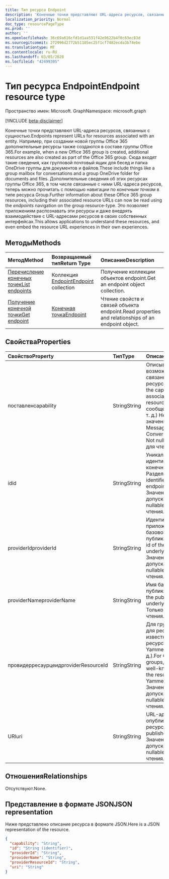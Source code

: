 ```yaml
---
title: Тип ресурса Endpoint
description: 'Конечные точки представляют URL-адреса ресурсов, связанных с сущностью.  Например, при создании новой группы Office 365 дополнительные ресурсы также создаются в составе группы Office 365. Сюда входят такие сведения, как групповой почтовый ящик для бесед и папка OneDrive группы для документов и файлов. Дополнительные сведения об этих ресурсах группы Office 365, в том числе связанные с ними URL-адреса ресурсов, теперь можно прочитать с помощью навигации по *конечным точкам* в типе ресурса Group. Это позволяет приложениям распознавать эти ресурсы и даже внедрять взаимодействие с URL-адресами ресурсов в своих собственных интерфейсах. '
localization_priority: Normal
doc_type: resourcePageType
ms.prod: ''
author: ''
ms.openlocfilehash: 36c69a616cfd1d1aa531f42e9622b4f0c63ec83d
ms.sourcegitcommit: 272996d2772b51105ec25f1cf7482ecda3b74ebe
ms.translationtype: MT
ms.contentlocale: ru-RU
ms.lasthandoff: 03/05/2020
ms.locfileid: "42499395"
---
```

# <a name="endpoint-resource-type"></a><span data-ttu-id="98e62-107">Тип ресурса Endpoint</span><span class="sxs-lookup"><span data-stu-id="98e62-107">Endpoint resource type</span></span>

<span data-ttu-id="98e62-108">Пространство имен: Microsoft. Graph</span><span class="sxs-lookup"><span data-stu-id="98e62-108">Namespace: microsoft.graph</span></span>

[!INCLUDE [beta-disclaimer](../../includes/beta-disclaimer.md)]

<span data-ttu-id="98e62-109">Конечные точки представляют URL-адреса ресурсов, связанных с сущностью.</span><span class="sxs-lookup"><span data-stu-id="98e62-109">Endpoints represent URLs for resources associated with an entity.</span></span>  <span data-ttu-id="98e62-110">Например, при создании новой группы Office 365 дополнительные ресурсы также создаются в составе группы Office 365.</span><span class="sxs-lookup"><span data-stu-id="98e62-110">For example, when a new Office 365 group is created, additional resources are also created as part of the Office 365 group.</span></span> <span data-ttu-id="98e62-111">Сюда входят такие сведения, как групповой почтовый ящик для бесед и папка OneDrive группы для документов и файлов.</span><span class="sxs-lookup"><span data-stu-id="98e62-111">These include things like a group mailbox for conversations and a group OneDrive folder for documents and files.</span></span> <span data-ttu-id="98e62-112">Дополнительные сведения об этих ресурсах группы Office 365, в том числе связанные с ними URL-адреса ресурсов, теперь можно прочитать с помощью навигации по *конечным точкам* в типе ресурса Group.</span><span class="sxs-lookup"><span data-stu-id="98e62-112">Further information about these Office 365 group resources, including their associated resource URLs can now be read using the *endpoints* navigation on the group resource-type.</span></span> <span data-ttu-id="98e62-113">Это позволяет приложениям распознавать эти ресурсы и даже внедрять взаимодействие с URL-адресами ресурсов в своих собственных интерфейсах.</span><span class="sxs-lookup"><span data-stu-id="98e62-113">This allows applications to understand these resources, and even embed the resource URL experiences in their own experiences.</span></span> 

## <a name="methods"></a><span data-ttu-id="98e62-114">Методы</span><span class="sxs-lookup"><span data-stu-id="98e62-114">Methods</span></span>

| <span data-ttu-id="98e62-115">Метод</span><span class="sxs-lookup"><span data-stu-id="98e62-115">Method</span></span>           | <span data-ttu-id="98e62-116">Возвращаемый тип</span><span class="sxs-lookup"><span data-stu-id="98e62-116">Return Type</span></span>    |<span data-ttu-id="98e62-117">Описание</span><span class="sxs-lookup"><span data-stu-id="98e62-117">Description</span></span>|
|:---------------|:--------|:----------|
|[<span data-ttu-id="98e62-118">Перечисление конечных точек</span><span class="sxs-lookup"><span data-stu-id="98e62-118">List endpoints</span></span>](../api/group-list-endpoints.md) |<span data-ttu-id="98e62-119">Коллекция [Endpoint](endpoint.md)</span><span class="sxs-lookup"><span data-stu-id="98e62-119">[Endpoint](endpoint.md) collection</span></span>| <span data-ttu-id="98e62-120">Получение коллекции объектов endpoint.</span><span class="sxs-lookup"><span data-stu-id="98e62-120">Get an endpoint object collection.</span></span> |
|[<span data-ttu-id="98e62-121">Получение конечной точки</span><span class="sxs-lookup"><span data-stu-id="98e62-121">Get endpoint</span></span>](../api/endpoint-get.md) | [<span data-ttu-id="98e62-122">Конечная точка</span><span class="sxs-lookup"><span data-stu-id="98e62-122">Endpoint</span></span>](endpoint.md) |<span data-ttu-id="98e62-123">Чтение свойств и связей объекта endpoint.</span><span class="sxs-lookup"><span data-stu-id="98e62-123">Read properties and relationships of an endpoint object.</span></span>|

## <a name="properties"></a><span data-ttu-id="98e62-124">Свойства</span><span class="sxs-lookup"><span data-stu-id="98e62-124">Properties</span></span>
| <span data-ttu-id="98e62-125">Свойство</span><span class="sxs-lookup"><span data-stu-id="98e62-125">Property</span></span>     | <span data-ttu-id="98e62-126">Тип</span><span class="sxs-lookup"><span data-stu-id="98e62-126">Type</span></span>   |<span data-ttu-id="98e62-127">Описание</span><span class="sxs-lookup"><span data-stu-id="98e62-127">Description</span></span>|
|:---------------|:--------|:----------|
| <span data-ttu-id="98e62-128">поставлен</span><span class="sxs-lookup"><span data-stu-id="98e62-128">capability</span></span>     | <span data-ttu-id="98e62-129">String</span><span class="sxs-lookup"><span data-stu-id="98e62-129">String</span></span>  | <span data-ttu-id="98e62-130">Описывает возможность, связанную с этим ресурсом.</span><span class="sxs-lookup"><span data-stu-id="98e62-130">Describes the capability that is associated with this resource.</span></span> <span data-ttu-id="98e62-131">(например, сообщения, беседы и т. д.)  Не допускает значение null.</span><span class="sxs-lookup"><span data-stu-id="98e62-131">(e.g. Messages, Conversations, etc.)  Not nullable.</span></span> <span data-ttu-id="98e62-132">Только для чтения.</span><span class="sxs-lookup"><span data-stu-id="98e62-132">Read-only.</span></span> |
| <span data-ttu-id="98e62-133">id</span><span class="sxs-lookup"><span data-stu-id="98e62-133">id</span></span>             | <span data-ttu-id="98e62-134">String</span><span class="sxs-lookup"><span data-stu-id="98e62-134">String</span></span>  | <span data-ttu-id="98e62-135">Уникальный идентификатор для конечной точки; Разделе.</span><span class="sxs-lookup"><span data-stu-id="98e62-135">Unique identifier for the endpoint; Key.</span></span> <span data-ttu-id="98e62-136">Значение null не допускается.</span><span class="sxs-lookup"><span data-stu-id="98e62-136">Not nullable.</span></span> <span data-ttu-id="98e62-137">Только для чтения.</span><span class="sxs-lookup"><span data-stu-id="98e62-137">Read-only.</span></span>|
| <span data-ttu-id="98e62-138">providerId</span><span class="sxs-lookup"><span data-stu-id="98e62-138">providerId</span></span>     | <span data-ttu-id="98e62-139">String</span><span class="sxs-lookup"><span data-stu-id="98e62-139">String</span></span>  | <span data-ttu-id="98e62-140">Идентификатор приложения для базовой службы публикации.</span><span class="sxs-lookup"><span data-stu-id="98e62-140">Application id of the publishing underlying service.</span></span> <span data-ttu-id="98e62-141">Значение null не допускается.</span><span class="sxs-lookup"><span data-stu-id="98e62-141">Not nullable.</span></span> <span data-ttu-id="98e62-142">Только для чтения.</span><span class="sxs-lookup"><span data-stu-id="98e62-142">Read-only.</span></span>|
| <span data-ttu-id="98e62-143">providerName</span><span class="sxs-lookup"><span data-stu-id="98e62-143">providerName</span></span>   | <span data-ttu-id="98e62-144">String</span><span class="sxs-lookup"><span data-stu-id="98e62-144">String</span></span>  | <span data-ttu-id="98e62-145">Имя базовой службы публикации.</span><span class="sxs-lookup"><span data-stu-id="98e62-145">Name of the publishing underlying service.</span></span> <span data-ttu-id="98e62-146">Только для чтения.</span><span class="sxs-lookup"><span data-stu-id="98e62-146">Read-only.</span></span>|
| <span data-ttu-id="98e62-147">провидерресаурцеид</span><span class="sxs-lookup"><span data-stu-id="98e62-147">providerResourceId</span></span>|<span data-ttu-id="98e62-148">String</span><span class="sxs-lookup"><span data-stu-id="98e62-148">String</span></span>| <span data-ttu-id="98e62-149">Для групп Office 365 для ресурса задано известное имя ресурса (например, Yammer. Фидурл и т. д.).</span><span class="sxs-lookup"><span data-stu-id="98e62-149">For Office 365 groups, this is set to a well-known name for the resource (e.g. Yammer.FeedURL etc.).</span></span> <span data-ttu-id="98e62-150">Значение null не допускается.</span><span class="sxs-lookup"><span data-stu-id="98e62-150">Not nullable.</span></span> <span data-ttu-id="98e62-151">Только для чтения.</span><span class="sxs-lookup"><span data-stu-id="98e62-151">Read-only.</span></span>|
| <span data-ttu-id="98e62-152">URI</span><span class="sxs-lookup"><span data-stu-id="98e62-152">uri</span></span>            | <span data-ttu-id="98e62-153">String</span><span class="sxs-lookup"><span data-stu-id="98e62-153">String</span></span>  | <span data-ttu-id="98e62-154">URL-адрес опубликованного ресурса.</span><span class="sxs-lookup"><span data-stu-id="98e62-154">URL of the published resource.</span></span> <span data-ttu-id="98e62-155">Значение null не допускается.</span><span class="sxs-lookup"><span data-stu-id="98e62-155">Not nullable.</span></span> <span data-ttu-id="98e62-156">Только для чтения.</span><span class="sxs-lookup"><span data-stu-id="98e62-156">Read-only.</span></span>|

## <a name="relationships"></a><span data-ttu-id="98e62-157">Отношения</span><span class="sxs-lookup"><span data-stu-id="98e62-157">Relationships</span></span>

<span data-ttu-id="98e62-158">Отсутствуют.</span><span class="sxs-lookup"><span data-stu-id="98e62-158">None.</span></span>


## <a name="json-representation"></a><span data-ttu-id="98e62-159">Представление в формате JSON</span><span class="sxs-lookup"><span data-stu-id="98e62-159">JSON representation</span></span>
<span data-ttu-id="98e62-160">Ниже представлено описание ресурса в формате JSON.</span><span class="sxs-lookup"><span data-stu-id="98e62-160">Here is a JSON representation of the resource.</span></span>

<!-- {
  "blockType": "resource",
  "optionalProperties": [

  ],
  "@odata.type": "microsoft.graph.endpoint"
}-->

```json
{
  "capability": "String",
  "id": "String (identifier)",
  "providerId": "String",
  "providerName": "String",
  "providerResourceId": "String",
  "uri": "String"
}

```

<!-- uuid: 8fcb5dbc-d5aa-4681-8e31-b001d5168d79
2015-10-25 14:57:30 UTC -->
<!--
{
  "type": "#page.annotation",
  "description": "Endpoint resource",
  "keywords": "",
  "section": "documentation",
  "tocPath": "",
  "suppressions": []
}
-->
